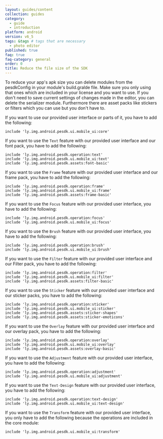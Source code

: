 ```yaml
---
layout: guides/content
collection: guides
category:
  - guide
  - introduction
platform: android
version: v6_5
tags: &tags # tags that are necessary
  - photo editor
published: true
faq: true
faq-category: general
order: 0
title: Reduce the file size of the SDK
---
```


To reduce your app's apk size you can delete modules from the pesdkConfig in your module's build.gralde file.
Make sure you only using that ones which are included in your license and you want to use. If you don't need to save current settings of changes made in the editor, you can delete the serializer module.
Furthermore there are asset packs like stickers or filters which you can use but you don't have to.

If you want to use our provided user interface or parts of it, you have to add the following:
```
include 'ly.img.android.pesdk.ui.mobile_ui:core'
```

If you want to use the `Text` feature with our provided user interface and our font pack, you have to add the following:
```
include 'ly.img.android.pesdk.operation:text'
include 'ly.img.android.pesdk.ui.mobile_ui:text'
include 'ly.img.android.pesdk.assets:font-basic'
```

If you want to use the `Frame` feature with our provided user interface and our frame pack, you have to add the following:
```
include 'ly.img.android.pesdk.operation:frame'
include 'ly.img.android.pesdk.ui.mobile_ui:frame'
include 'ly.img.android.pesdk.assets:frame-basic'
```

If you want to use the `Focus` feature with our provided user interface, you have to add the following:
```
include 'ly.img.android.pesdk.operation:focus'
include 'ly.img.android.pesdk.ui.mobile_ui:focus'
```

If you want to use the `Brush` feature with our provided user interface, you have to add the following:
```
include 'ly.img.android.pesdk.operation:brush'
include 'ly.img.android.pesdk.ui.mobile_ui:brush'
```

If you want to use the `Filter` feature with our provided user interface and our Filter pack, you have to add the following:
```
include 'ly.img.android.pesdk.operation:filter'
include 'ly.img.android.pesdk.ui.mobile_ui:filter'
include 'ly.img.android.pesdk.assets:filter-basic'
```

If you want to use the `Sticker` feature with our provided user interface and our sticker packs, you have to add the following:
```
include 'ly.img.android.pesdk.operation:sticker'
include 'ly.img.android.pesdk.ui.mobile_ui:sticker'
include 'ly.img.android.pesdk.assets:sticker-shapes'
include 'ly.img.android.pesdk.assets:sticker-emoticons'
```

If you want to use the `Overlay` feature with our provided user interface and our overlay pack, you have to add the following:
```
include 'ly.img.android.pesdk.operation:overlay'
include 'ly.img.android.pesdk.ui.mobile_ui:overlay'
include 'ly.img.android.pesdk.assets:overlay-basic'
```

If you want to use the `Adjustment` feature with our provided user interface, you have to add the following:
```
include 'ly.img.android.pesdk.operation:adjustment'
include 'ly.img.android.pesdk.ui.mobile_ui:adjustment'
```

If you want to use the `Text-Design` feature with our provided user interface, you have to add the following:
```
include 'ly.img.android.pesdk.operation:text-design'
include 'ly.img.android.pesdk.ui.mobile_ui:text-design'
```

If you want to use the `Transform` feature with our provided user interface, you only have to add the following because the operations are included in the core module:
```
include 'ly.img.android.pesdk.ui.mobile_ui:transform'
```
